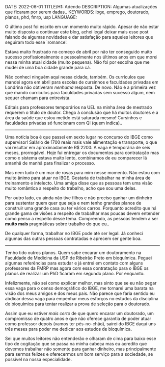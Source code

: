 <!DOCTYPE html>
<meta http-equiv="content-type" content="text/html; charset=utf-8">
<link rel="stylesheet" href="../css/style.css" type="text/css">
<!-- PLAIN TEXT -->
DATE: 2022-06-01
TITLE/H1: Adendo
DESCRIPTION: Algumas atualizações que ficaram por serem dadas..
KEYWORDS: ibge, emprego, doutorado, planos, phd, fmrp, usp
LANGUAGE: 

<!-- DATE MUST BE IN THE FORMAT YYY-MM-DD -->
<!-- H1 WILL BE ADDED TO POST/ARTICLE HEADER -->
<!-- KEYWORD DELIMITER IS COMMA -->


<!-- HYPERTEXT -->

O último post foi escrito em um momento muito rápido. Apesar de 
não estar muito disposto a continuar este blog, achei legal deixar
mais esse post falando de algumas novidades e dar satisfação
para aqueles leitores que seguiram todo esse \`romance'.

Estava muito frustrado no começo de abril por não ter conseguido
muito sucesso profissionalmente e pessoalmente nos últimos
anos em que morei nessa minha atual cidade (muito pequena).
Não foi por escolha que me mudei de uma boa cidade grande para cá.

Não conheci ninguém aqui nessa cidade, também. Os currículos
que mandei agora em abril para escolas de cursinhos e faculdades privadas
em Londrina não obtiveram *nenhuma* resposta. De novo. Não é a primeira
vez que mando currículos para faculdades privadas sem sucesso algum, nem
sequer chamam para entrevista.

Editais para professores temporários na UEL na minha área de mestrado
requerem o título de doutor. Chego à conclusão que há muitos doutores
e a área da saúde que estou metido está saturada mesmo! Cursinhos e faculdades
privadas só funcionam com QI (quem indica)..

---

Uma notícia boa é que  passei em sexto lugar no concurso do IBGE como supervisor!
Salário de 1700 reais mais vale alimentação e transporte, o que vai
resultar em aproximadamente R$ 2200. A vaga é temporária de seis meses,
prorrogável. Hoje fui entregar os documentos para contratação mas
como o sistema estava muito lento, combinamos de eu comparecer lá amanhã
de manhã para finalizar o processo.

Mas nem tudo é um mar de rosas para mim nesse momento. Não estou com
muito ânimo para atuar no IBGE. Gostaria de trabalhar na minha área
de treinamento e intelecto. Uma amiga disse que as pessoas tem uma visão
muito romântica a respeito do trabalho, acho que sou uma delas.

Por outro lado, eu ainda não tive filhos e não preciso ganhar um dinheiro
para sustentar quem quer que seja e nem tenho grandes planos de construir
uma grande casa ou ter vários carros. Porquanto acredito que há
grande gama de visões a respeito de trabalhar mas poucas devem entender
como penso a respeito desse tema. Compreendo, as pessoas tendem a ser
**muito mais** pragmáticas sobre trabalho do que eu..

De qualquer forma, trabalhar no IBGE pode até ser legal. Já conheci algumas
das outras pessoas contratadas e aprecem ser gente boa.

---

Tenho tido outros planos. Quem sabe encarar um doutoramento
na Faculdade de Medicina da USP de Ribeirão Preto em bioquímica.
Peguei algumas referências para estudar e já entrei em contato com
alguns professores da FMRP mas agora com essa contratação para o IBGE
os planos de realizar um PhD ficaram em segundo plano. Por enquanto.

Infelizmente, não sei como explicar melhor, mas sinto que se eu não
pegar essa vaga para o censo demográfico do IBGE, me tornarei uma barata
na visão dos meus amigos e dos meus pais. Não parece que faria sentido
eu abdicar dessa vaga para empenhar meus esforços no estudos da disciplina
de bioquímica para tentar realizar a prova de  seleção para o doutorado. 

Assim que eu estiver *mais certo* de que quero encarar um doutorado,
um compromisso de quatro anos e que não oferece garantia de poder
atuar como professor depois (vamos ter pés-no-chão), sairei do
IBGE daqui uns três meses para poder me dedicar aos estudos de bioquímica.

Sei que muitos leitores não entenderão e olharam de cima para baixo
esse tipo de cogitação que se passa na minha cabeça mas eu acredito
que devemos trabalhar não somente para ganhar dinheiro, mas principalmente
para sermos felizes e oferecermos um bom serviço para a sociedade, se possível
na nossa especialidade.
